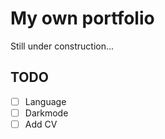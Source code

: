 # My own portfolio

Still under construction...

## TODO

- [ ] Language
- [ ] Darkmode
- [ ] Add CV

